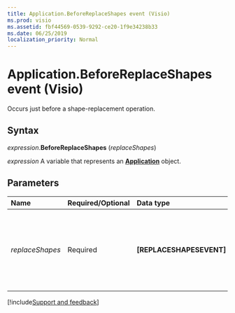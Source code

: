 ```yaml
---
title: Application.BeforeReplaceShapes event (Visio)
ms.prod: visio
ms.assetid: fbf44569-0539-9292-ce20-1f9e34238b33
ms.date: 06/25/2019
localization_priority: Normal
---
```



# Application.BeforeReplaceShapes event (Visio)

Occurs just before a shape-replacement operation.


## Syntax

_expression_.**BeforeReplaceShapes** (_replaceShapes_)

_expression_ A variable that represents an **[Application](Visio.Application.md)** object.


## Parameters

|Name|Required/Optional|Data type|Description|
|:-----|:-----|:-----|:-----|
| _replaceShapes_|Required|**[REPLACESHAPESEVENT]**|An object whose properties return information about the shape-replacement operation.|



[!include[Support and feedback](~/includes/feedback-boilerplate.md)]